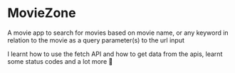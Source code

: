 # MovieZone

A movie app to search for movies based on movie name, or any keyword in relation to the movie as a query parameter(s) to the url input

I learnt how to use the fetch API and how to get data from the apis, learnt some status codes and a lot more 🤭
